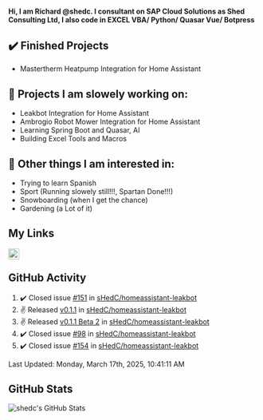 #### Hi, I am Richard @shedc. I consultant on SAP Cloud Solutions as Shed Consulting Ltd, I also code in EXCEL VBA/ Python/ Quasar Vue/ Botpress

## ✔️ Finished Projects
- Mastertherm Heatpump Integration for Home Assistant

## 👋 Projects I am slowely working on:
- Leakbot Integration for Home Assistant
- Ambrogio Robot Mower Integration for Home Assistant
- Learning Spring Boot and Quasar, AI
- Building Excel Tools and Macros

## 👀 Other things I am interested in:
- Trying to learn Spanish
- Sport (Running slowely still!!!, Spartan Done!!!)
- Snowboarding (when I get the chance)
- Gardening (a Lot of it)

## My Links
[<img align="left" alt="shedc | LinkedIn" width="22px" src="https://cdn.jsdelivr.net/npm/simple-icons@v3/icons/linkedin.svg" />][linkedin]

<br/>

## GitHub Activity
<!--RECENT_ACTIVITY:start-->
1. ✔️ Closed issue [#151](https://github.com/sHedC/homeassistant-leakbot/issues/151) in [sHedC/homeassistant-leakbot](https://github.com/sHedC/homeassistant-leakbot)
2. ✌️ Released [v0.1.1](https://github.com/sHedC/homeassistant-leakbot/releases/tag/0.1.1) in [sHedC/homeassistant-leakbot](https://github.com/sHedC/homeassistant-leakbot)
3. ✌️ Released [v0.1.1 Beta 2](https://github.com/sHedC/homeassistant-leakbot/releases/tag/0.1.1-b2) in [sHedC/homeassistant-leakbot](https://github.com/sHedC/homeassistant-leakbot)
4. ✔️ Closed issue [#98](https://github.com/sHedC/homeassistant-leakbot/issues/98) in [sHedC/homeassistant-leakbot](https://github.com/sHedC/homeassistant-leakbot)
5. ✔️ Closed issue [#154](https://github.com/sHedC/homeassistant-leakbot/issues/154) in [sHedC/homeassistant-leakbot](https://github.com/sHedC/homeassistant-leakbot)
<!--RECENT_ACTIVITY:end-->
<!--RECENT_ACTIVITY:last_update-->
Last Updated: Monday, March 17th, 2025, 10:41:11 AM
<!--RECENT_ACTIVITY:last_update_end-->

## GitHub Stats
<img align="left" alt="shedc's GitHub Stats" src="https://github-readme-stats.vercel.app/api?username=shedc&show_icons=true&hide_title=true" />

[linkedin]: https://www.linkedin.com/in/richard-holmes-3314251/
